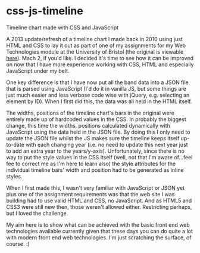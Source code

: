 css-js-timeline
===============

Timeline chart made with CSS and JavaScript

<p>
    A 2013 update/refresh of a timeline chart I made back in 2010 using just HTML and CSS to lay it out as part of one of my assignments for my Web Technologies module at the University of Bristol (the original is viewable <a href="http://kopijunkie.net/demo-site/spotlight.html" title="Demo Site - Pure CSS Timeline" target="_blank">here</a>). Mach 2, if you'd like. I decided it's time to see how it can be improved on now that I have more experience working with CSS, HTML and especially JavaScript under my belt.
</p>
<p>
    One key difference is that I have now put all the band data into a JSON file that is parsed using JavaScript (I'd do it in vanilla JS, but some things are just much easier and less verbose code wise with jQuery, e.g. selecting an element by ID). When I first did this, the data was all held in the HTML itself. 
</p>
<p>
    The widths, positions of the timeline chart's bars in the original were entirely made up of hardcoded values in the CSS. In probably the biggest change, this time the widths, positions calculated dynamically with JavaScript using the data held in the JSON file. By doing this I only need to update the JSON file whilst the JS makes sure the timeline keeps itself up-to-date with each changing year (i.e. no need to update this next year just to add an extra year to the years/y-axis). Unfortunately, since there is no way to put the style values in the CSS itself (well, not that I'm aware of...feel fee to correct me as I'm here to learn also) the style attributes for the individual timeline bars' width and position had to be generated as inline styles.
</p>
<p>
    When I first made this, I wasn't very familiar with JavaScript or JSON yet plus one of the assignment requirements was that the web site I was building had to use valid HTML and CSS, no JavaScript. And as HTML5 and CSS3 were still new then, those weren't allowed either. Restricting perhaps, but I loved the challenge. 
</p>
<p>
    My aim here is to show what can be achieved with the basic front end web technologies available currently given that these days you can do quite a lot with modern front end web technologies. I'm just scratching the surface, of course. :)
</p>

